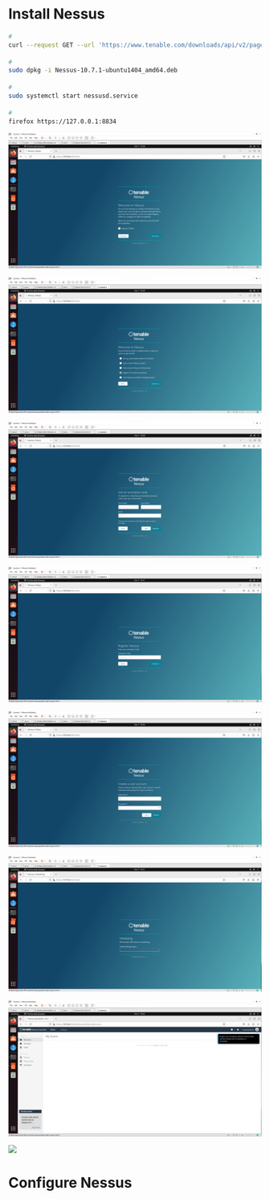 # Install Nessus

```Bash
#
curl --request GET --url 'https://www.tenable.com/downloads/api/v2/pages/nessus/files/Nessus-10.7.1-ubuntu1404_amd64.deb' --output 'Nessus-10.7.1-ubuntu1404_amd64.deb'

#
sudo dpkg -i Nessus-10.7.1-ubuntu1404_amd64.deb

#
sudo systemctl start nessusd.service

#
firefox https://127.0.0.1:8834
```

![](https://github.com/JonmarCorpuz/Documentations/blob/main/Nessus/Assets/Nessus%20pt1.png)

![](https://github.com/JonmarCorpuz/Documentations/blob/main/Nessus/Assets/Nessus%20pt2.png)

![](https://github.com/JonmarCorpuz/Documentations/blob/main/Nessus/Assets/Nessus%20pt3.png)

![](https://github.com/JonmarCorpuz/Documentations/blob/main/Nessus/Assets/Nessus%20pt4.png)

![](https://github.com/JonmarCorpuz/Documentations/blob/main/Nessus/Assets/Nessus%20pt5.png)

![](https://github.com/JonmarCorpuz/Documentations/blob/main/Nessus/Assets/Nessus%20pt6.png)

![](https://github.com/JonmarCorpuz/Documentations/blob/main/Nessus/Assets/Nessus%20pt7.png)

![](https://github.com/JonmarCorpuz/SecondBrain/blob/main/Assets/Whitespace.png)

# Configure Nessus
